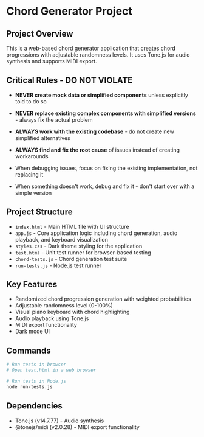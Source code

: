 # Chord Generator Project

## Project Overview
This is a web-based chord generator application that creates chord progressions with adjustable randomness levels. It uses Tone.js for audio synthesis and supports MIDI export.

## Critical Rules - DO NOT VIOLATE

- **NEVER create mock data or simplified components** unless explicitly told to do so

- **NEVER replace existing complex components with simplified versions** - always fix the actual problem

- **ALWAYS work with the existing codebase** - do not create new simplified alternatives

- **ALWAYS find and fix the root cause** of issues instead of creating workarounds

- When debugging issues, focus on fixing the existing implementation, not replacing it

- When something doesn't work, debug and fix it - don't start over with a simple version

## Project Structure
- `index.html` - Main HTML file with UI structure
- `app.js` - Core application logic including chord generation, audio playback, and keyboard visualization
- `styles.css` - Dark theme styling for the application
- `test.html` - Unit test runner for browser-based testing
- `chord-tests.js` - Chord generation test suite
- `run-tests.js` - Node.js test runner

## Key Features
- Randomized chord progression generation with weighted probabilities
- Adjustable randomness level (0-100%)
- Visual piano keyboard with chord highlighting
- Audio playback using Tone.js
- MIDI export functionality
- Dark mode UI

## Commands
```bash
# Run tests in browser
# Open test.html in a web browser

# Run tests in Node.js
node run-tests.js
```

## Dependencies
- Tone.js (v14.7.77) - Audio synthesis
- @tonejs/midi (v2.0.28) - MIDI export functionality